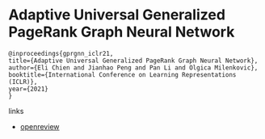 # Adaptive Universal Generalized PageRank Graph Neural Network

```
@inproceedings{gprgnn_iclr21,
title={Adaptive Universal Generalized PageRank Graph Neural Network},
author={Eli Chien and Jianhao Peng and Pan Li and Olgica Milenkovic},
booktitle={International Conference on Learning Representations (ICLR)},
year={2021}
}
```

links
- [openreview](https://openreview.net/forum?id=n6jl7fLxrP)
